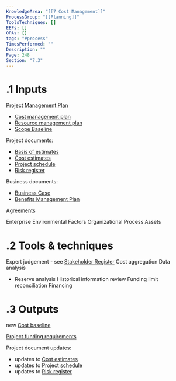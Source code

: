 ```yaml
---
KnowledgeArea: "[[7 Cost Management]]"
ProcessGroup: "[[Planning]]"
ToolsTechniques: []
EEFs: []
OPAs: []
tags: "#process"
TimesPerformed: ""
Description: ""
Page: 248
Section: "7.3"
---
```

# .1 Inputs

[Project Management Plan](Project%20Management%20Plan.md)
* [Cost management plan](Cost%20management%20plan.md)
* [Resource management plan](Resource%20management%20plan.md)
* [Scope Baseline](Scope%20Baseline.md)

Project documents:
* [Basis of estimates](Basis%20of%20estimates.md)
* [Cost estimates](Cost%20estimates.md)
* [Project schedule](Project%20schedule.md)
* [Risk register](Risk%20register.md)

Business documents:
* [Business Case](Business%20Case.md)
* [Benefits Management Plan](Benefits%20Management%20Plan.md)

[Agreements](Agreements.md)

Enterprise Environmental Factors
Organizational Process Assets

# .2 Tools & techniques
Expert judgement - see [Stakeholder Register](Stakeholder%20Register.md)
Cost aggregation
Data analysis
* Reserve analysis
Historical information review
Funding limit reconciliation
Financing

# .3 Outputs
new [Cost baseline](Cost%20baseline.md)

[Project funding requirements](Project%20funding%20requirements.md)


Project document updates:
* updates to [Cost estimates](Cost%20estimates.md)
* updates to [Project schedule](Project%20schedule.md)
* updates to [Risk register](Risk%20register.md)


